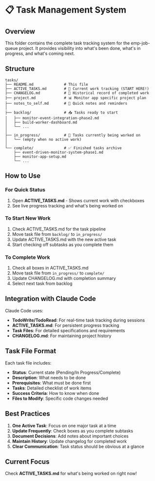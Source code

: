 # 📋 Task Management System

## Overview

This folder contains the complete task tracking system for the emp-job-queue project. It provides visibility into what's been done, what's in progress, and what's coming next.

## Structure

```
tasks/
├── README.md              # This file
├── ACTIVE_TASKS.md        # 🎯 Current work tracking (START HERE!)
├── CHANGELOG.md           # 📜 Historical record of completed work
├── project.md             # 📊 Monitor app specific project plan
├── notes_to_self.md       # 📝 Quick notes and reminders
│
├── backlog/               # 📥 Tasks ready to start
│   ├── monitor-event-integration-phase2.md
│   ├── build-worker-dashboard.md
│   └── ...
│
├── in_progress/           # 🚧 Tasks currently being worked on
│   └── (empty when no active work)
│
└── complete/              # ✅ Finished tasks archive
    ├── event-driven-monitor-system-phase1.md
    ├── monitor-app-setup.md
    └── ...
```

## How to Use

### For Quick Status
1. Open **ACTIVE_TASKS.md** - Shows current work with checkboxes
2. See live progress tracking and what's being worked on

### To Start New Work
1. Check ACTIVE_TASKS.md for the task pipeline
2. Move task file from `backlog/` to `in_progress/`
3. Update ACTIVE_TASKS.md with the new active task
4. Start checking off subtasks as you complete them

### To Complete Work
1. Check all boxes in ACTIVE_TASKS.md
2. Move task file from `in_progress/` to `complete/`
3. Update CHANGELOG.md with completion summary
4. Select next task from backlog

## Integration with Claude Code

Claude Code uses:
- **TodoWrite/TodoRead**: For real-time task tracking during sessions
- **ACTIVE_TASKS.md**: For persistent progress tracking
- **Task Files**: For detailed specifications and requirements
- **CHANGELOG.md**: For maintaining project history

## Task File Format

Each task file includes:
- **Status**: Current state (Pending/In Progress/Complete)
- **Description**: What needs to be done
- **Prerequisites**: What must be done first
- **Tasks**: Detailed checklist of work items
- **Success Criteria**: How to know when done
- **Files to Modify**: Specific code changes needed

## Best Practices

1. **One Active Task**: Focus on one major task at a time
2. **Update Frequently**: Check boxes as you complete subtasks
3. **Document Decisions**: Add notes about important choices
4. **Maintain History**: Update changelog for completed work
5. **Clear Communication**: Task status should be obvious at a glance

## Current Focus

Check **ACTIVE_TASKS.md** for what's being worked on right now!